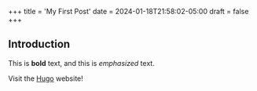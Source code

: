 +++
title = 'My First Post'
date = 2024-01-18T21:58:02-05:00
draft = false
+++
## Introduction

This is **bold** text, and this is *emphasized* text.

Visit the [Hugo](https://gohugo.io) website!